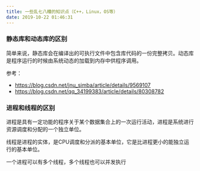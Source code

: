 ```yaml
---
title: 一些乱七八糟的知识点（C++，Linux，OS等）
date: 2019-10-22 01:46:31
---
```


### 静态库和动态库的区别

简单来说，静态库会在编译出的可执行文件中包含库代码的一份完整拷贝。动态库是程序运行的时候由系统动态的加载到内存中供程序调用。

参考：

- https://blog.csdn.net/jnu_simba/article/details/9569107
- https://blog.csdn.net/qq_34199383/article/details/80308782

### 进程和线程的区别

进程是具有一定功能的程序关于某个数据集合上的一次运行活动，进程是系统进行资源调度和分配的一个独立单位。

线程是进程的实体，是CPU调度和分派的基本单位，它是比进程更小的能独立运行的基本单位。

一个进程可以有多个线程，多个线程也可以并发执行